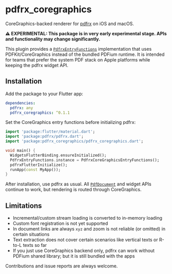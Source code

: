 # pdfrx_coregraphics

CoreGraphics-backed renderer for [pdfrx](https://pub.dev/packages/pdfrx) on iOS and macOS.

**⚠️ EXPERIMENTAL: This package is in very early experimental stage. APIs and functionality may change significantly.**

This plugin provides a [`PdfrxEntryFunctions`](https://pub.dev/documentation/pdfrx/latest/pdfrx/PdfrxEntryFunctions-class.html) implementation that uses PDFKit/CoreGraphics instead of the bundled PDFium
runtime. It is intended for teams that prefer the system PDF stack on Apple platforms while keeping the pdfrx widget
API.

## Installation

Add the package to your Flutter app:

```yaml
dependencies:
  pdfrx: any
  pdfrx_coregraphics: ^0.1.1
```

Set the CoreGraphics entry functions before initializing pdfrx:

```dart
import 'package:flutter/material.dart';
import 'package:pdfrx/pdfrx.dart';
import 'package:pdfrx_coregraphics/pdfrx_coregraphics.dart';

void main() {
  WidgetsFlutterBinding.ensureInitialized();
  PdfrxEntryFunctions.instance = PdfrxCoreGraphicsEntryFunctions();
  pdfrxFlutterInitialize();
  runApp(const MyApp());
}
```

After installation, use pdfrx as usual. All [`PdfDocument`](https://pub.dev/documentation/pdfrx/latest/pdfrx/PdfDocument-class.html) and widget APIs continue to work, but rendering is routed
through CoreGraphics.

## Limitations

- Incremental/custom stream loading is converted to in-memory loading
- Custom font registration is not yet supported
- In document links are always `xyz` and zoom is not reliable (or omitted) in certain situations
- Text extraction does not cover certain scenarios like vertical texts or R-to-L texts so far
- If you just use CoreGraphics backend only, pdfrx can work without PDFium shared library; but it is still bundled with the apps

Contributions and issue reports are always welcome.
